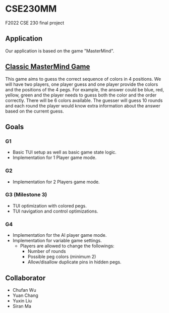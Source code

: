 # CSE230MM
F2022 CSE 230 final project

## Application
Our application is based on the game "MasterMind". 

## [Classic MasterMind Game](https://en.wikipedia.org/wiki/Mastermind_(board_game))
This game aims to guess the correct sequence of colors in 4 positions. We will have two players, one player guess and one player provide the colors and the positions of the 4 pegs. For example, the answer could be blue, red, yellow, green and the player needs to guess both the color and the order correctly. There will be 6 colors available. The guesser will guess 10 rounds and each round the player would know extra information about the answer based on the current guess.

## Goals
### G1
- Basic TUI setup as well as basic game state logic. 
- Implementation for 1 Player game mode.

### G2
- Implementation for 2 Players game mode.

### G3 (Milestone 3)
- TUI optimization with colored pegs.
- TUI navigation and control optimizations.

### G4
- Implementation for the AI player game mode.
- Implementation for variable game settings.
    - Players are allowed to change the followings:
        - Number of rounds
        - Possible peg colors (minimum 2)
        - Allow/disallow duplicate pins in hidden pegs. 

## Collaborator
- Chufan Wu
- Yuan Chang
- Yuxin Liu
- Siran Ma